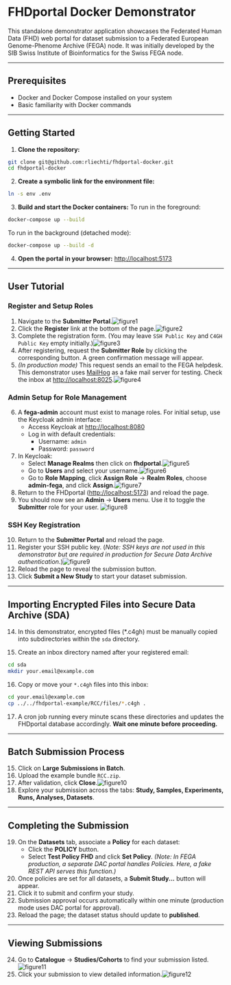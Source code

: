 # FHDportal Docker Demonstrator

This standalone demonstrator application showcases the Federated Human Data (FHD) web portal for dataset submission to a Federated European Genome-Phenome Archive (FEGA) node. It was initially developed by the SIB Swiss Institute of Bioinformatics for the Swiss FEGA node.

***

## Prerequisites

- Docker and Docker Compose installed on your system
- Basic familiarity with Docker commands

***

## Getting Started

1. **Clone the repository:**

```bash
git clone git@github.com:rliechti/fhdportal-docker.git
cd fhdportal-docker
```

2. **Create a symbolic link for the environment file:**

```bash
ln -s env .env
```

3. **Build and start the Docker containers:**
To run in the foreground:

```bash
docker-compose up --build
```

To run in the background (detached mode):

```bash
docker-compose up --build -d
```

4. **Open the portal in your browser:**
[http://localhost:5173](http://localhost:5173)

***

## User Tutorial

### Register and Setup Roles

1. Navigate to the **Submitter Portal**.![figure1](assets/figure1.png)
2. Click the **Register** link at the bottom of the page.![figure2](assets/figure2.png)
3. Complete the registration form. (You may leave `SSH Public Key` and `C4GH Public Key` empty initially.)![figure3](assets/figure3.png)
4. After registering, request the **Submitter Role** by clicking the corresponding button. A green confirmation message will appear.
5. *(In production mode)* This request sends an email to the FEGA helpdesk. This demonstrator uses [MailHog](http://localhost:8025) as a fake mail server for testing. Check the inbox at [http://localhost:8025](http://localhost:8025).![figure4](assets/figure4.png)

### Admin Setup for Role Management

6. A **fega-admin** account must exist to manage roles. For initial setup, use the Keycloak admin interface:
    - Access Keycloak at [http://localhost:8080](http://localhost:8080)
    - Log in with default credentials:
        - Username: `admin`
        - Password: `password`
7. In Keycloak:
    - Select **Manage Realms** then click on **fhdportal**.![figure5](assets/figure5.png)
    - Go to **Users** and select your username.![figure6](assets/figure6.png)
    - Go to **Role Mapping**, click **Assign Role** → **Realm Roles**, choose **admin-fega**, and click **Assign**.![figure7](assets/figure7.png)
8. Return to the FHDportal ([http://localhost:5173](http://localhost:5173)) and reload the page.
9. You should now see an **Admin** → **Users** menu. Use it to toggle the **Submitter** role for your user. ![figure8](assets/figure8.png)

### SSH Key Registration

10. Return to the **Submitter Portal** and reload the page.
11. Register your SSH public key. (*Note: SSH keys are not used in this demonstrator but are required in production for Secure Data Archive authentication.*)![figure9](assets/figure9.png)
12. Reload the page to reveal the submission button.
13. Click **Submit a New Study** to start your dataset submission.

***

## Importing Encrypted Files into Secure Data Archive (SDA)

14. In this demonstrator, encrypted files (*.c4gh) must be manually copied into subdirectories within the `sda` directory.

15. Create an inbox directory named after your registered email:

```bash
cd sda
mkdir your.email@example.com
```

16. Copy or move your `*.c4gh` files into this inbox:

```bash
cd your.email@example.com
cp ../../fhdportal-example/RCC/files/*.c4gh .
```

17. A cron job running every minute scans these directories and updates the FHDportal database accordingly. **Wait one minute before proceeding.**

***

## Batch Submission Process

15. Click on **Large Submissions in Batch**.
16. Upload the example bundle `RCC.zip`.
17. After validation, click **Close**.![figure10](assets/figure10.png)
18. Explore your submission across the tabs: **Study, Samples, Experiments, Runs, Analyses, Datasets**.

***

## Completing the Submission

19. On the **Datasets** tab, associate a **Policy** for each dataset:
    - Click the **POLICY** button.
    - Select **Test Policy FHD** and click **Set Policy**.
    *(Note: In FEGA production, a separate DAC portal handles Policies. Here, a fake REST API serves this function.)*
20. Once policies are set for all datasets, a **Submit Study...** button will appear.
21. Click it to submit and confirm your study.
22. Submission approval occurs automatically within one minute (production mode uses DAC portal for approval).
23. Reload the page; the dataset status should update to **published**.

***

## Viewing Submissions

24. Go to **Catalogue** → **Studies/Cohorts** to find your submission listed.![figure11](assets/figure11.png)
25. Click your submission to view detailed information.![figure12](assets/figure12.png)
